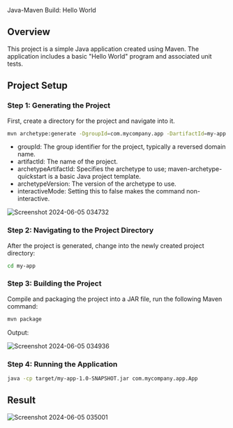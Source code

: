 
Java-Maven Build: Hello World

## Overview

This project is a simple Java application created using Maven. The application includes a basic "Hello World" program and associated unit tests.


## Project Setup

### Step 1: Generating the Project

First, create a directory for the project and navigate into it.

```bash
mvn archetype:generate -DgroupId=com.mycompany.app -DartifactId=my-app -DarchetypeArtifactId=maven-archetype-quickstart -DarchetypeVersion=1.4 -DinteractiveMode=false
`````
- groupId: The group identifier for the project, typically a reversed domain name.
- artifactId: The name of the project.
- archetypeArtifactId: Specifies the archetype to use; maven-archetype-quickstart is a basic Java project template.
- archetypeVersion: The version of the archetype to use.
- interactiveMode: Setting this to false makes the command non-interactive.

![Screenshot 2024-06-05 034732](https://github.com/shivxm03/java-maven-greeting-app/assets/157244434/017184da-4e62-48d3-aac9-97d80a5e4398)

### Step 2: Navigating to the Project Directory

After the project is generated, change into the newly created project directory:

```bash
cd my-app
`````
### Step 3: Building the Project

Compile and packaging the project into a JAR file, run the following Maven command:
```bash
mvn package
`````
Output: 

![Screenshot 2024-06-05 034936](https://github.com/shivxm03/java-maven-greeting-app/assets/157244434/80c5b7bf-2e6f-41d4-bbee-71f10203428e)

### Step 4: Running the Application

```bash
java -cp target/my-app-1.0-SNAPSHOT.jar com.mycompany.app.App
`````
## Result

![Screenshot 2024-06-05 035001](https://github.com/shivxm03/java-maven-greeting-app/assets/157244434/bfc4b82e-6728-4032-b85b-c2126bcd4325)




